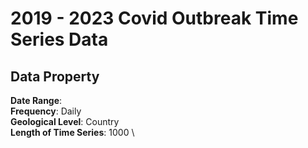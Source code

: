 # 2019 - 2023 Covid Outbreak Time Series Data

## Data Property

**Date Range**: \
**Frequency**: Daily \
**Geological Level**: Country \
**Length of Time Series**: 1000 \
